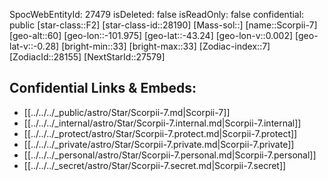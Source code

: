 ﻿---
location: [-43.24,-101.975,60]
type: Star
tags:
- astro/Star

---
SpocWebEntityId: 27479
isDeleted: false
isReadOnly: false
confidential: public
[star-class::F2]
[star-class-id::28190]
[Mass-sol::]
[name::Scorpii-7]
[geo-alt::60]
[geo-lon::-101.975]
[geo-lat::-43.24]
[geo-lon-v::0.002]
[geo-lat-v::-0.28]
[bright-min::33]
[bright-max::33]
[Zodiac-index::7]
[ZodiacId::28155]
[NextStarId::27579]



## Confidential Links & Embeds: 
- [[../../../_public/astro/Star/Scorpii-7.md|Scorpii-7]] 
- [[../../../_internal/astro/Star/Scorpii-7.internal.md|Scorpii-7.internal]] 
- [[../../../_protect/astro/Star/Scorpii-7.protect.md|Scorpii-7.protect]] 
- [[../../../_private/astro/Star/Scorpii-7.private.md|Scorpii-7.private]] 
- [[../../../_personal/astro/Star/Scorpii-7.personal.md|Scorpii-7.personal]] 
- [[../../../_secret/astro/Star/Scorpii-7.secret.md|Scorpii-7.secret]] 
